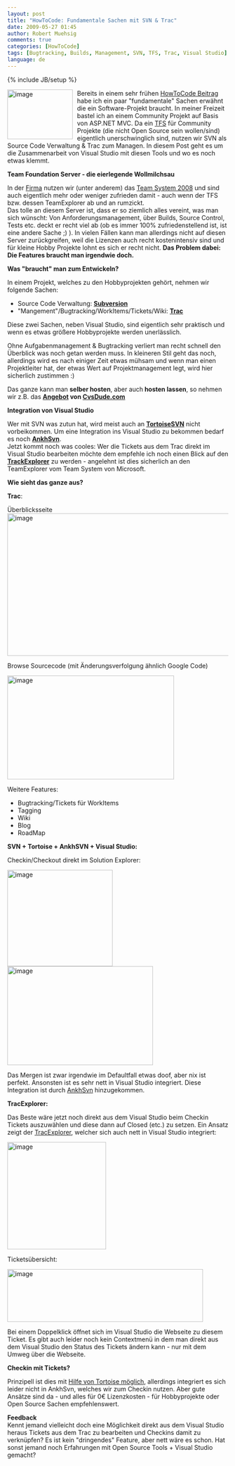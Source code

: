 ```yaml
---
layout: post
title: "HowToCode: Fundamentale Sachen mit SVN & Trac"
date: 2009-05-27 01:45
author: Robert Muehsig
comments: true
categories: [HowToCode]
tags: [Bugtracking, Builds, Management, SVN, TFS, Trac, Visual Studio]
language: de
---
```

{% include JB/setup %}
<p><a href="{{BASE_PATH}}/assets/wp-images-de/image749.png"><img style="border-right: 0px; border-top: 0px; margin: 0px 10px 0px 0px; border-left: 0px; border-bottom: 0px" height="113" alt="image" src="{{BASE_PATH}}/assets/wp-images-de/image-thumb727.png" width="149" align="left" border="0" /></a>Bereits in einem sehr fr&#252;hen <a href="{{BASE_PATH}}/2008/06/10/howtocode-readyou-todo-liste-managen/">HowToCode Beitrag</a> habe ich ein paar &quot;fundamentale&quot; Sachen erw&#228;hnt die ein Software-Projekt braucht. In meiner Freizeit bastel ich an einem Community Projekt auf Basis von ASP.NET MVC. Da ein <a href="http://de.wikipedia.org/wiki/Team_Foundation_Server">TFS</a> f&#252;r Community Projekte (die nicht Open Source sein wollen/sind) eigentlich unerschwinglich sind, nutzen wir SVN als Source Code Verwaltung &amp; Trac zum Managen. In diesem Post geht es um die Zusammenarbeit von Visual Studio mit diesen Tools und wo es noch etwas klemmt.</p> 
<!--more-->
  <p><strong>Team Foundation Server - die eierlegende Wollmilchsau</strong></p>  <p>In der <a href="http://www.t-systems-mms.com/mms/de/Startseite/index">Firma</a> nutzen wir (unter anderem) das <a href="http://msdn.microsoft.com/de-de/vsts2008/products/bb933734.aspx">Team System 2008</a> und sind auch eigentlich mehr oder weniger zufrieden damit - auch wenn der TFS bzw. dessen TeamExplorer ab und an rumzickt.    <br />Das tolle an diesem Server ist, dass er so ziemlich alles vereint, was man sich w&#252;nscht: Von Anforderungsmanagement, &#252;ber Builds, Source Control, Tests etc. deckt er recht viel ab (ob es immer 100% zufriedenstellend ist, ist eine andere Sache ;) ). In vielen F&#228;llen kann man allerdings nicht auf diesen Server zur&#252;ckgreifen, weil die Lizenzen auch recht kostenintensiv sind und f&#252;r kleine Hobby Projekte lohnt es sich er recht nicht. <strong>Das Problem dabei: Die Features braucht man irgendwie doch.</strong></p>  <p><strong>Was &quot;braucht&quot; man zum Entwickeln?</strong></p>  <p>In einem Projekt, welches zu den Hobbyprojekten geh&#246;rt, nehmen wir folgende Sachen:</p>  <ul>   <li>Source Code Verwaltung: <a href="http://de.wikipedia.org/wiki/Subversion_(Software)"><strong>Subversion</strong></a></li>    <li>&quot;Mangement&quot;/Bugtracking/WorkItems/Tickets/Wiki: <a href="http://de.wikipedia.org/wiki/Trac"><strong>Trac</strong></a></li> </ul>  <p>Diese zwei Sachen, neben Visual Studio, sind eigentlich sehr praktisch und wenn es etwas gr&#246;&#223;ere Hobbyprojekte werden unerl&#228;sslich.</p>  <p>Ohne Aufgabenmanagement &amp; Bugtracking verliert man recht schnell den &#220;berblick was noch getan werden muss. In kleineren Stil geht das noch, allerdings wird es nach einiger Zeit etwas m&#252;hsam und wenn man einen Projektleiter hat, der etwas Wert auf Projektmanagement legt, wird hier sicherlich zustimmen :)</p>  <p>Das ganze kann man <strong>selber hosten</strong>, aber auch<strong> hosten lassen</strong>, so nehmen wir z.B. das <a href="http://cvsdude.com/products/team-edition.html"><strong>Angebot</strong></a><strong> von </strong><a href="http://cvsdude.com/"><strong>CvsDude.com</strong></a></p>  <p><strong>Integration von Visual Studio</strong></p>  <p>Wer mit SVN was zutun hat, wird meist auch an <a href="http://tortoisesvn.tigris.org/"><strong>TortoiseSVN</strong></a> nicht vorbeikommen. Um eine Integration ins Visual Studio zu bekommen bedarf es noch <a href="http://ankhsvn.open.collab.net/"><strong>AnkhSvn</strong></a>.     <br />Jetzt kommt noch was cooles: Wer die Tickets aus dem Trac direkt im Visual Studio bearbeiten m&#246;chte dem empfehle ich noch einen Blick auf den <strong><a href="http://tracexplorer.devjavu.com/?redirectedfrom=WikiStart">TrackExplorer</a></strong> zu werden - angelehnt ist dies sicherlich an den TeamExplorer vom Team System von Microsoft.</p>  <p><strong>Wie sieht das ganze aus?</strong></p>  <p><strong>Trac</strong>:</p>  <p>&#220;berblicksseite<a href="{{BASE_PATH}}/assets/wp-images-de/image750.png"><img style="border-right: 0px; border-top: 0px; border-left: 0px; border-bottom: 0px" height="324" alt="image" src="{{BASE_PATH}}/assets/wp-images-de/image-thumb728.png" width="608" border="0" /></a> </p>  <p>Browse Sourcecode (mit &#196;nderungsverfolgung &#228;hnlich Google Code)</p>  <p><a href="{{BASE_PATH}}/assets/wp-images-de/image751.png"><img style="border-right: 0px; border-top: 0px; border-left: 0px; border-bottom: 0px" height="236" alt="image" src="{{BASE_PATH}}/assets/wp-images-de/image-thumb729.png" width="380" border="0" /></a></p>  <p>Weitere Features:</p>  <ul>   <li>Bugtracking/Tickets f&#252;r WorkItems</li>    <li>Tagging</li>    <li>Wiki</li>    <li>Blog</li>    <li>RoadMap</li> </ul>  <p><strong>SVN + Tortoise + AnkhSVN + Visual Studio:</strong></p>  <p>Checkin/Checkout direkt im Solution Explorer:</p>  <p><a href="{{BASE_PATH}}/assets/wp-images-de/image752.png"><img style="border-right: 0px; border-top: 0px; margin: 0px 10px 0px 0px; border-left: 0px; border-bottom: 0px" height="219" alt="image" src="{{BASE_PATH}}/assets/wp-images-de/image-thumb730.png" width="240" align="left" border="0" /></a> </p>  <p><a href="{{BASE_PATH}}/assets/wp-images-de/image753.png"><img style="border-right: 0px; border-top: 0px; border-left: 0px; border-bottom: 0px" height="225" alt="image" src="{{BASE_PATH}}/assets/wp-images-de/image-thumb731.png" width="332" border="0" /></a> </p>  <p>Das Mergen ist zwar irgendwie im Defaultfall etwas doof, aber nix ist perfekt. Ansonsten ist es sehr nett in Visual Studio integriert. Diese Integration ist durch <a href="http://ankhsvn.open.collab.net/">AnkhSvn</a> hinzugekommen.</p>  <p><strong>TracExplorer:</strong></p>  <p>Das Beste w&#228;re jetzt noch direkt aus dem Visual Studio beim Checkin Tickets auszuw&#228;hlen und diese dann auf Closed (etc.) zu setzen. Ein Ansatz zeigt der <a href="http://tracexplorer.devjavu.com/?redirectedfrom=WikiStart">TracExplorer</a>, welcher sich auch nett in Visual Studio integriert:</p>  <p><a href="{{BASE_PATH}}/assets/wp-images-de/image754.png"><img style="border-right: 0px; border-top: 0px; border-left: 0px; border-bottom: 0px" height="244" alt="image" src="{{BASE_PATH}}/assets/wp-images-de/image-thumb732.png" width="225" border="0" /></a> </p>  <p>Tickets&#252;bersicht:</p>  <p><a href="{{BASE_PATH}}/assets/wp-images-de/image755.png"><img style="border-right: 0px; border-top: 0px; border-left: 0px; border-bottom: 0px" height="120" alt="image" src="{{BASE_PATH}}/assets/wp-images-de/image-thumb733.png" width="446" border="0" /></a> </p>  <p>Bei einem Doppelklick &#246;ffnet sich im Visual Studio die Webseite zu diesem Ticket. Es gibt auch leider noch kein Contextmen&#252; in dem man direkt aus dem Visual Studio den Status des Tickets &#228;ndern kann - nur mit dem Umweg &#252;ber die Webseite.</p>  <p><strong>Checkin mit Tickets?</strong></p>  <p>Prinzipell ist dies mit <a href="http://tracexplorer.devjavu.com/wiki/Documentation">Hilfe von Tortoise m&#246;glich</a>, allerdings integriert es sich leider nicht in AnkhSvn, welches wir zum Checkin nutzen. Aber gute Ans&#228;tze sind da - und alles f&#252;r 0&#8364; Lizenzkosten - f&#252;r Hobbyprojekte oder Open Source Sachen empfehlenswert.</p>  <p><strong>Feedback</strong>    <br />Kennt jemand vielleicht doch eine M&#246;glichkeit direkt aus dem Visual Studio heraus Tickets aus dem Trac zu bearbeiten und Checkins damit zu verkn&#252;pfen? Es ist kein &quot;dringendes&quot; Feature, aber nett w&#228;re es schon. Hat sonst jemand noch Erfahrungen mit Open Source Tools + Visual Studio gemacht? </p>
